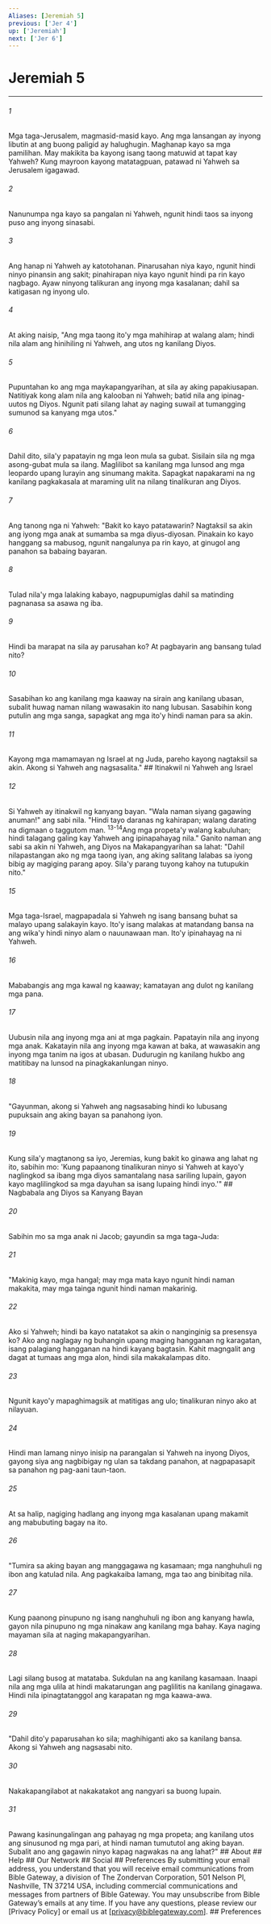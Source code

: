 ```yaml
---
Aliases: [Jeremiah 5]
previous: ['Jer 4']
up: ['Jeremiah']
next: ['Jer 6']
---
```

# Jeremiah 5

***












###### 1 





Mga taga-Jerusalem, magmasid-masid kayo. Ang mga lansangan ay inyong libutin at ang buong paligid ay halughugin. Maghanap kayo sa mga pamilihan. May makikita ba kayong isang taong matuwid at tapat kay Yahweh? Kung mayroon kayong matatagpuan, patawad ni Yahweh sa Jerusalem igagawad. 











###### 2 





Nanunumpa nga kayo sa pangalan ni Yahweh, ngunit hindi taos sa inyong puso ang inyong sinasabi. 











###### 3 





Ang hanap ni Yahweh ay katotohanan. Pinarusahan niya kayo, ngunit hindi ninyo pinansin ang sakit; pinahirapan niya kayo ngunit hindi pa rin kayo nagbago. Ayaw ninyong talikuran ang inyong mga kasalanan; dahil sa katigasan ng inyong ulo. 











###### 4 





At aking naisip, "Ang mga taong ito'y mga mahihirap at walang alam; hindi nila alam ang hinihiling ni Yahweh, ang utos ng kanilang Diyos. 











###### 5 





Pupuntahan ko ang mga maykapangyarihan, at sila ay aking papakiusapan. Natitiyak kong alam nila ang kalooban ni Yahweh; batid nila ang ipinag-uutos ng Diyos. Ngunit pati silang lahat ay naging suwail at tumangging sumunod sa kanyang mga utos." 











###### 6 





Dahil dito, sila'y papatayin ng mga leon mula sa gubat. Sisilain sila ng mga asong-gubat mula sa ilang. Maglilibot sa kanilang mga lunsod ang mga leopardo upang lurayin ang sinumang makita. Sapagkat napakarami na ng kanilang pagkakasala at maraming ulit na nilang tinalikuran ang Diyos. 











###### 7 





Ang tanong nga ni Yahweh: "Bakit ko kayo patatawarin? Nagtaksil sa akin ang iyong mga anak at sumamba sa mga diyus-diyosan. Pinakain ko kayo hanggang sa mabusog, ngunit nangalunya pa rin kayo, at ginugol ang panahon sa babaing bayaran. 











###### 8 





Tulad nila'y mga lalaking kabayo, nagpupumiglas dahil sa matinding pagnanasa sa asawa ng iba. 











###### 9 





Hindi ba marapat na sila ay parusahan ko? At pagbayarin ang bansang tulad nito? 











###### 10 





Sasabihan ko ang kanilang mga kaaway na sirain ang kanilang ubasan, subalit huwag naman nilang wawasakin ito nang lubusan. Sasabihin kong putulin ang mga sanga, sapagkat ang mga ito'y hindi naman para sa akin. 











###### 11 





Kayong mga mamamayan ng Israel at ng Juda, pareho kayong nagtaksil sa akin. Akong si Yahweh ang nagsasalita." ## Itinakwil ni Yahweh ang Israel 











###### 12 





Si Yahweh ay itinakwil ng kanyang bayan. "Wala naman siyang gagawing anuman!" ang sabi nila. "Hindi tayo daranas ng kahirapan; walang darating na digmaan o taggutom man. <sup class="versenum">13-14</sup>Ang mga propeta'y walang kabuluhan; hindi talagang galing kay Yahweh ang ipinapahayag nila." Ganito naman ang sabi sa akin ni Yahweh, ang Diyos na Makapangyarihan sa lahat: "Dahil nilapastangan ako ng mga taong iyan, ang aking salitang lalabas sa iyong bibig ay magiging parang apoy. Sila'y parang tuyong kahoy na tutupukin nito." 











###### 15 





Mga taga-Israel, magpapadala si Yahweh ng isang bansang buhat sa malayo upang salakayin kayo. Ito'y isang malakas at matandang bansa na ang wika'y hindi ninyo alam o nauunawaan man. Ito'y ipinahayag na ni Yahweh. 











###### 16 





Mababangis ang mga kawal ng kaaway; kamatayan ang dulot ng kanilang mga pana. 











###### 17 





Uubusin nila ang inyong mga ani at mga pagkain. Papatayin nila ang inyong mga anak. Kakatayin nila ang inyong mga kawan at baka, at wawasakin ang inyong mga tanim na igos at ubasan. Dudurugin ng kanilang hukbo ang matitibay na lunsod na pinagkakanlungan ninyo. 











###### 18 





"Gayunman, akong si Yahweh ang nagsasabing hindi ko lubusang pupuksain ang aking bayan sa panahong iyon. 











###### 19 





Kung sila'y magtanong sa iyo, Jeremias, kung bakit ko ginawa ang lahat ng ito, sabihin mo: 'Kung papaanong tinalikuran ninyo si Yahweh at kayo'y naglingkod sa ibang mga diyos samantalang nasa sariling lupain, gayon kayo maglilingkod sa mga dayuhan sa isang lupaing hindi inyo.'" ## Nagbabala ang Diyos sa Kanyang Bayan 











###### 20 





Sabihin mo sa mga anak ni Jacob; gayundin sa mga taga-Juda: 











###### 21 





"Makinig kayo, mga hangal; may mga mata kayo ngunit hindi naman makakita, may mga tainga ngunit hindi naman makarinig. 











###### 22 





Ako si Yahweh; hindi ba kayo natatakot sa akin o nanginginig sa presensya ko? Ako ang naglagay ng buhangin upang maging hangganan ng karagatan, isang palagiang hangganan na hindi kayang bagtasin. Kahit magngalit ang dagat at tumaas ang mga alon, hindi sila makakalampas dito. 











###### 23 





Ngunit kayo'y mapaghimagsik at matitigas ang ulo; tinalikuran ninyo ako at nilayuan. 











###### 24 





Hindi man lamang ninyo inisip na parangalan si Yahweh na inyong Diyos, gayong siya ang nagbibigay ng ulan sa takdang panahon, at nagpapasapit sa panahon ng pag-aani taun-taon. 











###### 25 





At sa halip, nagiging hadlang ang inyong mga kasalanan upang makamit ang mabubuting bagay na ito. 











###### 26 





"Tumira sa aking bayan ang manggagawa ng kasamaan; mga nanghuhuli ng ibon ang katulad nila. Ang pagkakaiba lamang, mga tao ang binibitag nila. 











###### 27 





Kung paanong pinupuno ng isang nanghuhuli ng ibon ang kanyang hawla, gayon nila pinupuno ng mga ninakaw ang kanilang mga bahay. Kaya naging mayaman sila at naging makapangyarihan. 











###### 28 





Lagi silang busog at matataba. Sukdulan na ang kanilang kasamaan. Inaapi nila ang mga ulila at hindi makatarungan ang paglilitis na kanilang ginagawa. Hindi nila ipinagtatanggol ang karapatan ng mga kaawa-awa. 











###### 29 





"Dahil dito'y paparusahan ko sila; maghihiganti ako sa kanilang bansa. Akong si Yahweh ang nagsasabi nito. 











###### 30 





Nakakapangilabot at nakakatakot ang nangyari sa buong lupain. 











###### 31 





Pawang kasinungalingan ang pahayag ng mga propeta; ang kanilang utos ang sinusunod ng mga pari, at hindi naman tumututol ang aking bayan. Subalit ano ang gagawin ninyo kapag nagwakas na ang lahat?" ## About ## Help ## Our Network ## Social ## Preferences By submitting your email address, you understand that you will receive email communications from Bible Gateway, a division of The Zondervan Corporation, 501 Nelson Pl, Nashville, TN 37214 USA, including commercial communications and messages from partners of Bible Gateway. You may unsubscribe from Bible Gateway&rsquo;s emails at any time. If you have any questions, please review our [Privacy Policy] or email us at [privacy@biblegateway.com]. ## Preferences
